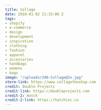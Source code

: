 ```yaml
---
title: Collage
date: 2018-01-02 21:33:00 Z
tags:
- shopify
- e-commerce
- design
- development
- inspiration
- clothing
- fashion
- apparel
- accessories
- handbags
- womens
- bags
image: "/uploads/340-Collage@2x.jpg"
store-link: https://www.collagetheshop.com
credit: Double Projects
credit-link: https://doubleprojects.com
credit-2: Hatch
credit-2-link: https://hatchinc.co
---
```


